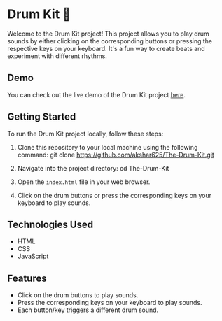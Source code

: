 # Drum Kit 🥁

Welcome to the Drum Kit project! This project allows you to play drum sounds by either clicking on the corresponding buttons or pressing the respective keys on your keyboard. It's a fun way to create beats and experiment with different rhythms.

## Demo

You can check out the live demo of the Drum Kit project [here]([https://example.com](https://akshar625.github.io/The-Drum-Kit/)).

## Getting Started

To run the Drum Kit project locally, follow these steps:

1. Clone this repository to your local machine using the following command:
git clone https://github.com/akshar625/The-Drum-Kit.git

2. Navigate into the project directory:
cd The-Drum-Kit

3. Open the `index.html` file in your web browser.

4. Click on the drum buttons or press the corresponding keys on your keyboard to play sounds.

## Technologies Used

- HTML
- CSS
- JavaScript

## Features

- Click on the drum buttons to play sounds.
- Press the corresponding keys on your keyboard to play sounds.
- Each button/key triggers a different drum sound.

